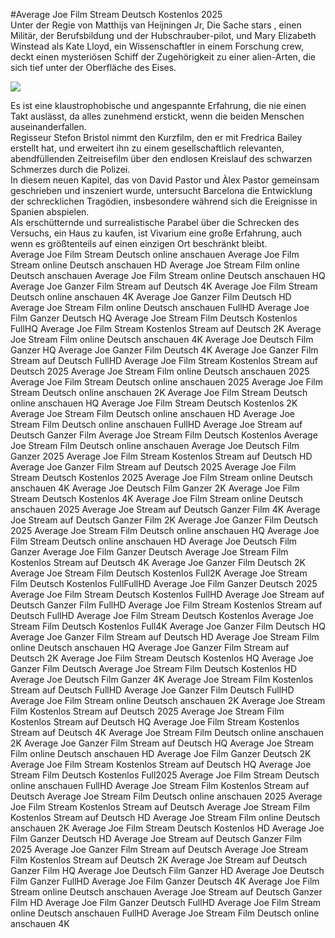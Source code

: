 #Average Joe Film Stream Deutsch Kostenlos 2025  
Unter der Regie von Matthijs van Heijningen Jr, Die Sache stars , einen Militär, der Berufsbildung und der Hubschrauber-pilot, und Mary Elizabeth Winstead als Kate Lloyd, ein Wissenschaftler in einem  Forschung crew, deckt einen mysteriösen Schiff der Zugehörigkeit zu einer alien-Arten, die sich tief unter der Oberfläche des Eises.  
  
[![](https://i.imgur.com/qSNzIqt.png)](https://movie.rssnews.media/SSWkyGWX.php)  
  
Es ist eine klaustrophobische und angespannte Erfahrung, die nie einen Takt auslässt, da alles zunehmend erstickt, wenn die beiden Menschen auseinanderfallen.  
Regisseur Stefon Bristol nimmt den Kurzfilm, den er mit Fredrica Bailey erstellt hat, und erweitert ihn zu einem gesellschaftlich relevanten, abendfüllenden Zeitreisefilm über den endlosen Kreislauf des schwarzen Schmerzes durch die Polizei.  
In diesem neuen Kapitel, das von David Pastor und Àlex Pastor gemeinsam geschrieben und inszeniert wurde, untersucht  Barcelona die Entwicklung der schrecklichen Tragödien, insbesondere während sich die Ereignisse in Spanien abspielen.  
Als erschütternde und surrealistische Parabel über die Schrecken des Versuchs, ein Haus zu kaufen, ist Vivarium eine große Erfahrung, auch wenn es größtenteils auf einen einzigen Ort beschränkt bleibt.  
Average Joe Film Stream Deutsch online anschauen
Average Joe Film Stream online Deutsch anschauen HD
Average Joe Stream Film online Deutsch anschauen
Average Joe Film Stream online Deutsch anschauen HQ
Average Joe Ganzer Film Stream auf Deutsch 4K
Average Joe Film Stream Deutsch online anschauen 4K
Average Joe Ganzer Film Deutsch HD
Average Joe Stream Film online Deutsch anschauen FullHD
Average Joe Film Ganzer Deutsch HQ
Average Joe Stream Film Deutsch Kostenlos FullHQ
Average Joe Film Stream Kostenlos Stream auf Deutsch 2K
Average Joe Stream Film online Deutsch anschauen 4K
Average Joe Deutsch Film Ganzer HQ
Average Joe Ganzer Film Deutsch 4K
Average Joe Ganzer Film Stream auf Deutsch FullHD
Average Joe Film Stream Kostenlos Stream auf Deutsch 2025
Average Joe Stream Film online Deutsch anschauen 2025
Average Joe Film Stream Deutsch online anschauen 2025
Average Joe Film Stream Deutsch online anschauen 2K
Average Joe Film Stream Deutsch online anschauen HQ
Average Joe Film Stream Deutsch Kostenlos 2K
Average Joe Stream Film Deutsch online anschauen HD
Average Joe Stream Film Deutsch online anschauen FullHD
Average Joe Stream auf Deutsch Ganzer Film
Average Joe Stream Film Deutsch Kostenlos
Average Joe Stream Film Deutsch online anschauen
Average Joe Deutsch Film Ganzer 2025
Average Joe Film Stream Kostenlos Stream auf Deutsch HD
Average Joe Ganzer Film Stream auf Deutsch 2025
Average Joe Film Stream Deutsch Kostenlos 2025
Average Joe Film Stream online Deutsch anschauen 4K
Average Joe Deutsch Film Ganzer 2K
Average Joe Film Stream Deutsch Kostenlos 4K
Average Joe Film Stream online Deutsch anschauen 2025
Average Joe Stream auf Deutsch Ganzer Film 4K
Average Joe Stream auf Deutsch Ganzer Film 2K
Average Joe Ganzer Film Deutsch 2025
Average Joe Stream Film Deutsch online anschauen HQ
Average Joe Film Stream Deutsch online anschauen HD
Average Joe Deutsch Film Ganzer
Average Joe Film Ganzer Deutsch
Average Joe Stream Film Kostenlos Stream auf Deutsch 4K
Average Joe Ganzer Film Deutsch 2K
Average Joe Stream Film Deutsch Kostenlos Full2K
Average Joe Stream Film Deutsch Kostenlos FullFullHD
Average Joe Film Ganzer Deutsch 2025
Average Joe Film Stream Deutsch Kostenlos FullHD
Average Joe Stream auf Deutsch Ganzer Film FullHD
Average Joe Film Stream Kostenlos Stream auf Deutsch FullHD
Average Joe Film Stream Deutsch Kostenlos
Average Joe Stream Film Deutsch Kostenlos Full4K
Average Joe Ganzer Film Deutsch HQ
Average Joe Ganzer Film Stream auf Deutsch HD
Average Joe Stream Film online Deutsch anschauen HQ
Average Joe Ganzer Film Stream auf Deutsch 2K
Average Joe Film Stream Deutsch Kostenlos HQ
Average Joe Ganzer Film Deutsch
Average Joe Stream Film Deutsch Kostenlos HD
Average Joe Deutsch Film Ganzer 4K
Average Joe Stream Film Kostenlos Stream auf Deutsch FullHD
Average Joe Ganzer Film Deutsch FullHD
Average Joe Film Stream online Deutsch anschauen 2K
Average Joe Stream Film Kostenlos Stream auf Deutsch 2025
Average Joe Stream Film Kostenlos Stream auf Deutsch HQ
Average Joe Film Stream Kostenlos Stream auf Deutsch 4K
Average Joe Stream Film Deutsch online anschauen 2K
Average Joe Ganzer Film Stream auf Deutsch HQ
Average Joe Stream Film online Deutsch anschauen HD
Average Joe Film Ganzer Deutsch 2K
Average Joe Film Stream Kostenlos Stream auf Deutsch HQ
Average Joe Stream Film Deutsch Kostenlos Full2025
Average Joe Film Stream Deutsch online anschauen FullHD
Average Joe Stream Film Kostenlos Stream auf Deutsch
Average Joe Stream Film Deutsch online anschauen 2025
Average Joe Film Stream Kostenlos Stream auf Deutsch
Average Joe Stream Film Kostenlos Stream auf Deutsch HD
Average Joe Stream Film online Deutsch anschauen 2K
Average Joe Film Stream Deutsch Kostenlos HD
Average Joe Film Ganzer Deutsch HD
Average Joe Stream auf Deutsch Ganzer Film 2025
Average Joe Ganzer Film Stream auf Deutsch
Average Joe Stream Film Kostenlos Stream auf Deutsch 2K
Average Joe Stream auf Deutsch Ganzer Film HQ
Average Joe Deutsch Film Ganzer HD
Average Joe Deutsch Film Ganzer FullHD
Average Joe Film Ganzer Deutsch 4K
Average Joe Film Stream online Deutsch anschauen
Average Joe Stream auf Deutsch Ganzer Film HD
Average Joe Film Ganzer Deutsch FullHD
Average Joe Film Stream online Deutsch anschauen FullHD
Average Joe Stream Film Deutsch online anschauen 4K